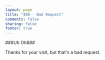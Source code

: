 ```yaml
---
layout: page
title: "400 - Bad Request"
comments: false
sharing: false
footer: true
---
```


###Uh Oh###

Thanks for your visit, but that's a bad request.
